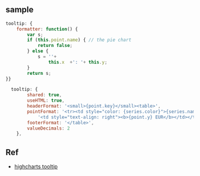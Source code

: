 ## sample

```js
tooltip: {
    formatter: function() {
        var s;
        if (this.point.name) { // the pie chart
            return false;
        } else {
            s = ''+
                this.x  +': '+ this.y;
        }
        return s;
}}
```

```js
  tooltip: {
        shared: true,
        useHTML: true,
        headerFormat: '<small>{point.key}</small><table>',
        pointFormat: '<tr><td style="color: {series.color}">{series.name}: </td>' +
            '<td style="text-align: right"><b>{point.y} EUR</b></td></tr>',
        footerFormat: '</table>',
        valueDecimals: 2
    },
```

## Ref

+ [highcharts tooltip](http://api.highcharts.com/highcharts/tooltip.formatter)